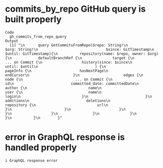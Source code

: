 # commits_by_repo GitHub query is built properly

    Code
      gh_commits_from_repo_query
    Output
      [1] "\n      query GetCommitsFromRepo($repo: String!\n                               $org: String!\n                               $since: GitTimestamp\n                               $until: GitTimestamp){\n          repository(name: $repo, owner: $org) {\n            defaultBranchRef {\n              target {\n                ... on Commit {\n                  history(since: $since\n                          until: $until\n                          ) {\n                    pageInfo {\n                      hasNextPage\n                      endCursor\n                    }\n                    edges {\n                      node {\n                        ... on Commit {\n                          id\n                          committed_date: committedDate\n                          author {\n                            name\n                            user {\n                              name\n                              login\n                            }\n                          }\n                          additions\n                          deletions\n                          repository {\n                            url\n                          }\n                        }\n                      }\n                    }\n                  }\n                }\n              }\n            }\n          }\n        }"

# error in GraphQL response is handled properly

    i GraphQL response error

